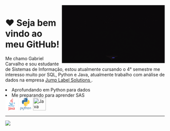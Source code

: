 <img src = "giphy.gif" width ="325px" align = "right">
<h1>❤ Seja bem vindo ao meu GitHub! </h1>
<p> Me chamo Gabriel Carvalho e sou estudante de Sistemas de Informação, estou atualmente cursando o 4° semestre me interesso muito por SQL, Python e Java, atualmente trabalho com análise de dados na empresa <a href = "https://www.jumplabel.com.br/"> Jump Label Solutions </a>. </p>

<li> Aprofundando em Python para dados </li>
<li> Me preparando para aprender SAS </li>


<div>
  <img src = "https://raw.githubusercontent.com/devicons/devicon/1119b9f84c0290e0f0b38982099a2bd027a48bf1/icons/java/java-original-wordmark.svg" title = "Java" width = "40" height = "40"/>
  <img src = "https://raw.githubusercontent.com/devicons/devicon/1119b9f84c0290e0f0b38982099a2bd027a48bf1/icons/python/python-original-wordmark.svg" title = "Java" width = "40" height = "40"/>
  <img src = "https://img.icons8.com/color/480/teradata.png" title = "Java" width = "40" height = "40"/>
 </div>


---

<a href = "https://www.linkedin.com/in/gacarvalho29/"> <img src = "https://img.shields.io/badge/linkedin-%230077B5.svg?style=for-the-badge&logo=linkedin&logoColor=white" target = "blank"></a>
